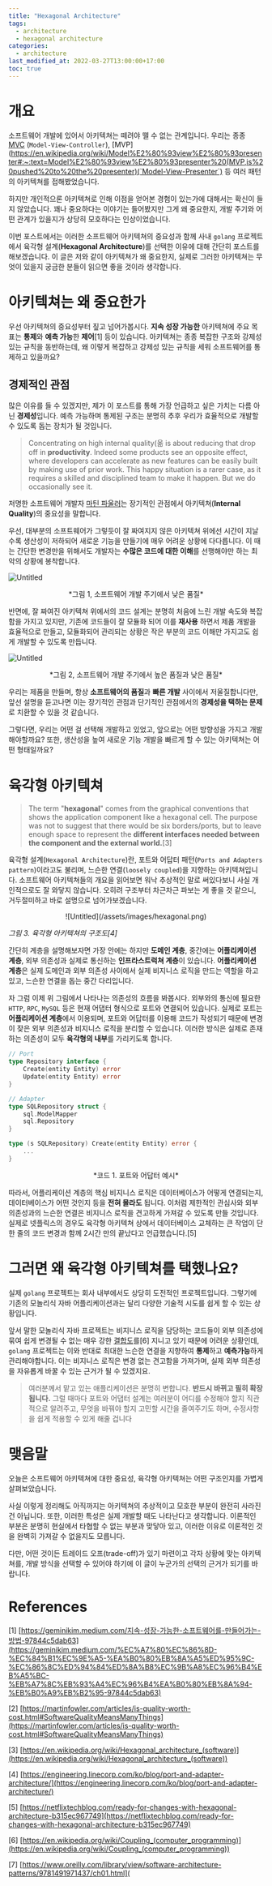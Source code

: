 ```yaml
---
title: "Hexagonal Architecture"
tags:
  - architecture
  - hexagonal architecture
categories:
  - architecture
last_modified_at: 2022-03-27T13:00:00+17:00
toc: true
---
```

# 개요

소프트웨어 개발에 있어서 아키텍쳐는 떼려야 뗄 수 없는 관계입니다. 우리는 종종 [MVC](https://en.wikipedia.org/wiki/Model%E2%80%93view%E2%80%93controller) (`Model-View-Controller`), [MVP](https://en.wikipedia.org/wiki/Model%E2%80%93view%E2%80%93presenter#:~:text=Model%E2%80%93view%E2%80%93presenter%20(MVP,is%20pushed%20to%20the%20presenter)(`Model-View-Presenter`) 등 여러 패턴의 아키텍쳐를 접해봤었습니다.

하지만 개인적으론 아키텍쳐로 인해 이점을 얻어본 경험이 있는가에 대해서는 확신이 들지 않았습니다. 꽤나 중요하다는 이야기는 들어봤지만 그게 왜 중요한지, 개발 주기와 어떤 관계가 있을지가 상당히 모호하다는 인상이었습니다.

이번 포스트에서는 이러한 소프트웨어 아키텍쳐의 중요성과 함께 사내 `golang` 프로젝트에서 육각형 설계(**Hexagonal Architecture**)를 선택한 이유에 대해 간단히 포스트를 해보겠습니다. 이 글은 저와 같이 아키텍쳐가 왜 중요한지, 실제로 그러한 아키텍쳐는 무엇이 있을지 궁금한 분들이 읽으면 좋을 것이라 생각합니다.

# 아키텍쳐는 왜 중요한가

우선 아키텍쳐의 중요성부터 짚고 넘어가봅시다. **지속 성장 가능한** 아키텍쳐에 주요 목표는 **통제**와 **예측 가능**한 **제어**[1] 등이 있습니다. 아키텍쳐는 종종 복잡한 구조와 강제성 있는 규칙을 동반하는데, 왜 이렇게 복잡하고 강제성 있는 규칙을 세워 소프트웨어를 통제하고 있을까요?

## 경제적인 관점

많은 이유를 들 수 있겠지만, 제가 이 포스트를 통해 가장 언급하고 싶은 가치는 다름 아닌 **경제성**입니다. 예측 가능하며 통제된 구조는 분명히 추후 우리가 효율적으로 개발할 수 있도록 돕는 장치가 될 것입니다.

> Concentrating on high internal quality(옮 is about reducing that drop off in **productivity**. Indeed some products see an opposite effect, where developers can accelerate as new features can be easily built by making use of prior work. This happy situation is a rarer case, as it requires a skilled and disciplined team to make it happen. But we do occasionally see it.

저명한 소프트웨어 개발자 [마틴 파울러](https://ko.wikipedia.org/wiki/%EB%A7%88%ED%8B%B4_%ED%8C%8C%EC%9A%B8%EB%9F%AC)는 장기적인 관점에서 아키텍쳐(**Internal Quality**)의 중요성을 말합니다.

우선, 대부분의 소프트웨어가 그렇듯이 잘 짜여지지 않은 아키텍쳐 위에선 시간이 지날수록 생산성이 저하되어 새로운 기능을 만들기에 매우 어려운 상황에 다다릅니다. 이 때는 간단한 변경만을 위해서도 개발자는 **수많은 코드에 대한 이해**를 선행해야만 하는 최악의 상황에 봉착합니다.

![Untitled](/assets/images/lower-time.png)

<center>*그림 1, 소프트웨어 개발 주기에서 낮은 품질*</center>

반면에, 잘 짜여진 아키텍쳐 위에서의 코드 설계는 분명히 처음에 느린 개발 속도와 복잡함을 가지고 있지만, 기존에 코드들이 잘 모듈화 되어 이를 **재사용** 하면서 제품 개발을 효율적으로 만들고, 모듈화되어 관리되는 상황은 작은 부분의 코드 이해만 가지고도 쉽게 개발할 수 있도록 만듭니다.

![Untitled](/assets/images/good-time.png)

<center>*그림 2, 소프트웨어 개발 주기에서 높은 품질과 낮은 품질*</center>

우리는 제품을 만들며, 항상 **소프트웨어의 품질**과 **빠른 개발** 사이에서 저울질합니다만, 앞선 설명을 듣고나면 이는 장기적인 관점과 단기적인 관점에서의 **경제성을 택하는 문제**로 치환할 수 있을 것 같습니다.

그렇다면, 우리는 어떤 걸 선택해 개발하고 있었고, 앞으로는 어떤 방향성을 가지고 개발해야할까요? 또한, 생산성을 높여 새로운 기능 개발을 빠르게 할 수 있는 아키텍쳐는 어떤 형태일까요?

# 육각형 아키텍쳐

> The term "**hexagonal**" comes from the graphical conventions that shows the application component like a hexagonal cell. The purpose was not to suggest that there would be six borders/ports, but to leave enough space to represent the **different interfaces needed between the component and the external world.**[3]

육각형 설계(`Hexagonal Architecture`)란, 포트와 어답터 패턴(`Ports and Adapters pattern`)이라고도 불리며, 느슨한 연결(`loosely coupled`)을 지향하는 아키텍쳐입니다. 소프트웨어 아키텍쳐들의 개요을 읽어보면 워낙 추상적인 말로 써있다보니 사실 개인적으로도 잘 와닿지 않습니다. 오히려 구조부터 차근차근 파보는 게 좋을 것 같으니, 거두절미하고 바로 설명으로 넘어가보겠습니다.

<center>![Untitled](/assets/images/hexagonal.png)</center>

*그림 3. 육각형 아키텍쳐의 구조도[4]*

간단히 계층을 설명해보자면 가장 안에는 하지만 **도메인 계층**, 중간에는 **어플리케이션 계층**, 외부 의존성과 실제로 통신하는 **인프라스트럭쳐 계층**이 있습니다. **어플리케이션 계층**은 실제 도메인과 외부 의존성 사이에서 실제 비지니스 로직을 만드는 역할을 하고 있고, 느슨한 연결을 돕는 중간 다리입니다.

자 그럼 이제 위 그림에서 나타나는 의존성의 흐름을 봐봅시다. 외부와의 통신에 필요한 `HTTP`, `RPC`, `MySQL` 등은 현재 어댑터 형식으로 포트와 연결되어 있습니다. 실제로 포트는 **어플리케이션 계층**에서 이용되며, 포트와 어답터를 이용해 코드가 작성되기 때문에 변경이 잦은 외부 의존성과 비지니스 로직을 분리할 수 있습니다. 이러한 방식은 실제로 존재하는 의존성이 모두 **육각형의 내부**를 가리키도록 합니다.

```go
// Port
type Repository interface {
	Create(entity Entity) error
	Update(entity Entity) error
}

// Adapter
type SQLRepository struct {
	sql.ModelMapper
	sql.Repository
}

type (s SQLRepository) Create(entity Entity) error {
	...
}
```

<center>*코드 1. 포트와 어답터 예시*</center>

따라서, 어플리케이션 계층의 핵심 비지니스 로직은 데이터베이스가 어떻게 연결되는지, 데이터베이스가 어떤 것인지 등을 **전혀 몰라도** 됩니다. 이처럼 제한적인 관심사와 외부 의존성과의 느슨한 연결은 비지니스 로직을 견고하게 가져갈 수 있도록 만들 것입니다. 실제로 넷플릭스의 경우도 육각형 아키텍쳐 상에서 데이터베이스 교체하는 큰 작업이 단 한 줄의 코드 변경과 함께 2시간 만의 끝났다고 언급했습니다.[5]

# 그러면 왜 육각형 아키텍쳐를 택했나요?

실제 `golang` 프로젝트는 회사 내부에서도 상당히 도전적인 프로젝트입니다. 그렇기에 기존의 모놀리식 자바 어플리케이션과는 달리 다양한 기술적 시도를 쉽게 할 수 있는 상황입니다.

앞서 말한 모놀리식 자바 프로젝트는 비지니스 로직을 담당하는 코드들이 외부 의존성에 묶여 쉽게 변경될 수 없는 매우 강한 [결합도](https://en.wikipedia.org/wiki/Coupling_(computer_programming))를[6] 지니고 있기 때문에 어려운 상황인데, `golang` 프로젝트는 이와 반대로 최대한 느슨한 연결을 지향하여 **통제**하고 **예측가능**하게 관리해야합니다. 이는 비지니스 로직은 변경 없는 견고함을 가져가며, 실제 외부 의존성을 자유롭게 바꿀 수 있는 근거가 될 수 있겠지요.

> 여러분께서 맡고 있는 애플리케이션은 분명히 변합니다. **반드시 바뀌고 필히 확장됩니다.** 그럴 때마다 포트와 어댑터 설계는 여러분이 어디를 수정해야 할지 직관적으로 알려주고, 무엇을 바꿔야 할지 고민할 시간을 줄여주기도 하며, 수정사항을 쉽게 적용할 수 있게 해줄 겁니다

# 맺음말

오늘은 소프트웨어 아키텍쳐에 대한 중요성, 육각형 아키텍쳐는 어떤 구조인지를 가볍게 살펴보았습니다.

사실 이렇게 정리해도 아직까지는 아키텍쳐의 추상적이고 모호한 부분이 완전히 사라진 건 아닙니다. 또한, 이러한 특성은 실제 개발할 때도 나타난다고 생각합니다. 이론적인 부분은 분명히 현실에서 타협할 수 없는 부분과 맞닿아 있고, 이러한 이유로 이론적인 것을 완벽히 가져갈 수 없을지도 모릅니다.

다만, 어떤 것이든 트레이드 오프(trade-off)가 있기 마련이고 각자 상황에 맞는 아키텍쳐를, 개발 방식을 선택할 수 있어야 하기에 이 글이 누군가의 선택의 근거가 되기를 바랍니다.

# References

[1] [https://geminikim.medium.com/지속-성장-가능한-소프트웨어를-만들어가는-방법-97844c5dab63](https://geminikim.medium.com/%EC%A7%80%EC%86%8D-%EC%84%B1%EC%9E%A5-%EA%B0%80%EB%8A%A5%ED%95%9C-%EC%86%8C%ED%94%84%ED%8A%B8%EC%9B%A8%EC%96%B4%EB%A5%BC-%EB%A7%8C%EB%93%A4%EC%96%B4%EA%B0%80%EB%8A%94-%EB%B0%A9%EB%B2%95-97844c5dab63)

[2] [https://martinfowler.com/articles/is-quality-worth-cost.html#SoftwareQualityMeansManyThings](https://martinfowler.com/articles/is-quality-worth-cost.html#SoftwareQualityMeansManyThings)

[3] [https://en.wikipedia.org/wiki/Hexagonal_architecture_(software)](https://en.wikipedia.org/wiki/Hexagonal_architecture_(software))

[4] [https://engineering.linecorp.com/ko/blog/port-and-adapter-architecture/](https://engineering.linecorp.com/ko/blog/port-and-adapter-architecture/)

[5] [https://netflixtechblog.com/ready-for-changes-with-hexagonal-architecture-b315ec967749](https://netflixtechblog.com/ready-for-changes-with-hexagonal-architecture-b315ec967749)

[6] [https://en.wikipedia.org/wiki/Coupling_(computer_programming)](https://en.wikipedia.org/wiki/Coupling_(computer_programming))

[7] [https://www.oreilly.com/library/view/software-architecture-patterns/9781491971437/ch01.html](

